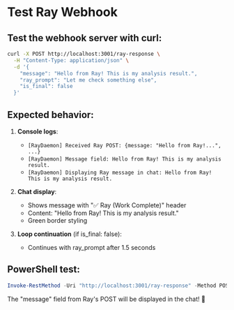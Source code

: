 # Test Ray Webhook

## Test the webhook server with curl:

```bash
curl -X POST http://localhost:3001/ray-response \
  -H "Content-Type: application/json" \
  -d '{
    "message": "Hello from Ray! This is my analysis result.",
    "ray_prompt": "Let me check something else",
    "is_final": false
  }'
```

## Expected behavior:

1. **Console logs**:
   - `[RayDaemon] Received Ray POST: {message: "Hello from Ray!...", ...}`
   - `[RayDaemon] Message field: Hello from Ray! This is my analysis result.`
   - `[RayDaemon] Displaying Ray message in chat: Hello from Ray! This is my analysis result.`

2. **Chat display**:
   - Shows message with "✅ Ray (Work Complete)" header
   - Content: "Hello from Ray! This is my analysis result."
   - Green border styling

3. **Loop continuation** (if is_final: false):
   - Continues with ray_prompt after 1.5 seconds

## PowerShell test:

```powershell
Invoke-RestMethod -Uri "http://localhost:3001/ray-response" -Method POST -ContentType "application/json" -Body '{"message":"Test message from Ray","is_final":true}'
```

The "message" field from Ray's POST will be displayed in the chat! 🎯